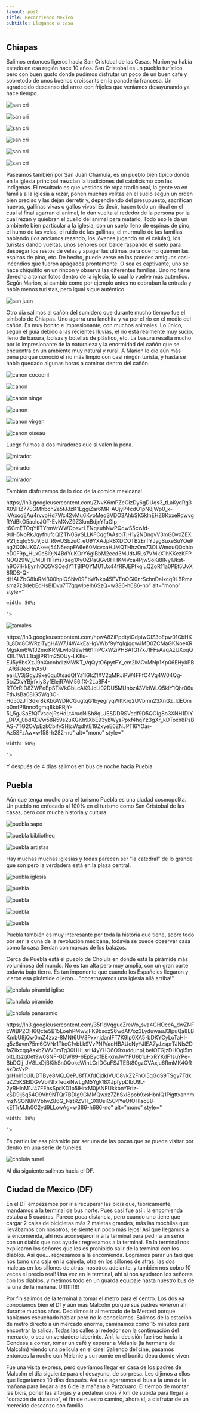 ```yaml
---
layout: post
title: Recorriendo Mexico
subtitle: Llegando a casa
---
```


## Chiapas

Salimos entonces ligeros hacia San Cristobal de las Casas. Marion ya había estado en esa región hace 10 años. San Cristobal es un pueblo turístico pero con buen gusto donde pudimos disfrutar un poco de un buen café y sobretodo de unos buenos croissants en la panadería francesa. Un agradecido descanso del arroz con frijoles que veníamos desayunando ya hace tiempo.

![san cri](https://lh3.googleusercontent.com/fDf_x6fa_cw1ILONNWSorZm9HRfK-iBZTuI6AdIZqre7PEtogrr-rECPiJig3kO9VigHLgIQK7JkaNkL_uMmPVpufaEXDJa9BHp-6y5eWYRCtQ0N5VN6zchn5Z35XheuQJNsykoib31qtaOiOgyR9TAyFB80gs1Mig9dk6csr2koJ_oHex1ey6Ka1mhUB4oBBv4x2dXf5qEkOh-W_eaGaVIQWgsCmhWobcCYvCfuGU0nO3L7-IqW9YlZIbVdewvxhzkrebiMSB_9sgnm3F3r6H63M9R5ZBuXAk20TAbMowl6XeeXR2R2ayphIEv80FzxhWbg_lVjBR6qwnLd5o0G412v-18erBZGFZqEyPAA1AdBtg5TgwMO3bXLM5jKmVuC-rtcPEWYNZpexXq_PoJ_i6NAQDT1GnLSg3cMSp0C__sTRVpbjslUFZI-viuakcEGqWYAETyJvtKgHhWtqSxdrzTg5OSUFD6EHz0CDfeGdnnubITbJ-OWdsJHOadRnvbSv9J_JEajTXLfGJwUaHCMicfWP6Q9CWQqmyGtlHMdzXjqtbMTbm9EItcibOgMXIGrkU0QiA3vD-Y4zsjiR8eN3WxBp-B1H0nkHJeWDvU-Z-FsGKK7e9NhyV3BR26nyljAcS8_bMRrAAVH1p78pbEfiHlscMZ1fh7xag=w1215-h684-no)

![san cri](https://lh3.googleusercontent.com/Go1mZX1NeJyaFNw4PBoc6MmSooIHwXzGIeL5hZGDlnONut9cuxNiRqILLOYfRMc94mPzBi0TuItuIgqY8tTCbz1wWfFtrtpWc_gZvF2m9gDA3uwUbGIVbwuKCVeVYj6JqRbSR9lJE81H0uSGOmZsXCGq4znsbBStpyxcYV1B9Wo2p7aH9p123bI-pEu4w3afeTqJKXerqZi5sYDYXnDcsJLecU6fD4ZlA4yRXYBMObjdL7NvAhrK8_Hj54KhYwQ8-jWwOg7CiHkjOFP9_VzrE41vJshC4eWKWwNlfgcxlKZFdbsXzUu1qUsKnL4jwLbATsulcxEFFcrVtSvBlYNCEH4dmmPDmszC8gbBqVzGj90rYrWHTC56e4u7MvzBcjbuKo6lqb41HNIu3NKP5Hvk0z65saHq1oDrgyLwGLO6vsFm03vmW0rYQk70JvBy5fREwRU4fxIcKeoYYBfgfQP2UeYbX904r9YigXvVq2f4KG-YN2_oPq6jDpf10bw6KMc-SdQwCx7ro2k86C5fsCHmNqdZMd8fG9k87CONW-Q7JV8SPxF1UQuvGKl_PwNJD6G1MMEThmc73kE2vHvwnkRghxQWSh5YTrew8lHQALOOt83cGGEl0w3l29MVdAuiX1Z8hHn8RgspzavlYsA26Z2dPYU7R1I0yZGpSA=w1215-h684-no)

![san cri](https://lh3.googleusercontent.com/Zsj5wMSx3j8QXb4g_td6ycKmI_eXG0WtqZhKOd5i5hGJe4YDrSZSwbqgOE7Y_cU_OY7vg8w3NRKBkoEt_ACnGTIi833WSakVGPfml-tH5mM8j53oDLGNH6oF2jsOK7z_Ine2t5WIpZfSU_ea_cHbTvwkVqttPclPuTUcGPvEG0vFkrZIcG_Oihav3lnvgb3I88tMZQKbfCxsAcSVMP3tBVCcMbJ9kRXHF7RUq_Abc4CnYjXMBexYxh1ftgmrxcvW40cTFiyTdo6l7f4yCHli7PcAifP_pqV8bMItm8uMYRdYbo6G-75X2hUEZ-13zv707sKoL-Czcc1VOzHWh6HZ62ssMmLu45Dg8-laKmfJ8QY-tdYQMIwwxPq8COKTDvP0bP0K0sV_56H2Fy5jl-1f-zEj1AUS1BSfCEPhTvWPdQfOIA5xQ7XDURs0V_gw9vw_zYPhA2yTvDAQRsWJBCiRraaDz90vTNpRew2fKAEv4XDDSilvKhG294qDg2XIxAKR-4bvVe0f67AQbwEK2QfjYiYEzFViUu5lklsET_qhBkOE3J5-VRzuccCK1QpmziLZoj5qb6OeDYXgVM4H09_Uxe05DMAWIWesnB33nRixZlS5emNHNgzYi3jtFT99Cg4hiZHJkSvuLDKryY64mT0bIBIQ3mmdNnBEUg=w1215-h684-no)

![san cri](https://lh3.googleusercontent.com/lQeVQ2Hi7SPvR2BFRvNDWV_Fm-XZU5hNJyE2zjDyzo7qBd9sNXsaxFGIzNGmf9AkqnyRZw0X9_2KdAxjN62ZU3EK14nghhS7EcTHjywrMlkw5zrOUm2uNb1pDQ-UZUaX2A4h7mZmxH9J8A6Y_cHtsGBLLhwpKRvRgfRoCfxwx6K_T1BXiLpS_t0sA81iBgHTjDRqukwVIkb8e4N5J1MN2-DA_imltBze74CmfOyUiyherFWyqxP-goT6VyOEcjyImOzHpy311JQ73EIVDyzjHjVMjTFOV5QMrglCgK0GAb2ZP6Bc_L581g0-XUiKAu0LcNbh1JCIPuWW3Y8h0mD3MC7eSMq0ZtszrfzYdH26hq1oRPlPxCZmUlWVbdcEh-BJKqM3ka8SfaHAxEqRRQ10-uBIj8TFmTf1eRMOE2mg4ZQbdq_8t7HbxMvySqq7KwQFVhVT9d9j-oYqeZXpDNIuvdNYdlq-aR4_KLKzFGjqpIyzyHjTeRP4BAF-OYkUTI1YBfB32wNPugH-G3a-YROiTodDob6DAcDfP-zWNOGbM64dSHp72aKWcs6c0y85WHZSkcKO1pbvve0I5cPYg4elgxXjJ4LL0E53Bozu0G25bOhQCxfCgllbrkOgl5U6vMCnKT9-cokKPTwbgVo5f4TVoE7G5If7LJ76YA=w1215-h684-no)

![san cri](https://lh3.googleusercontent.com/0pmNbyui_WYWqBcbFJJvv5GAtY-mm6aKAwQyWS8JeAjS-iAtAz2VKq0HteK-rqVJI2LB3IHijMTMfCVa6wm7hxgiFMzGOPP_hZEjQgM-eYvACkeeHGPMaklhLXjxOgSA2pT6_S2P5los8OKg0TIGYbIHueLcSGYjWAkcW77lntB4GYNoamcgyV29JoGZS2pi8ZT-I1-ta19NLi6TLBl4AviYDK0suZMa9jHCPWOiquN2drnPC5s_ud_K_XSixVFmUOZhtzj0aN-bV_vRHlJ6xZ2Ib9hA9c7FEC4qVNleiR8-uwTXF7ObVCPrpS7uZWr4e555Q6HTwYt6bVrwbGTPMx6Ka17Xev_phgiGC9_R1vVSkk1QN9HVmxkKVu5Sy6p9uLHhVhBWlaFAIVX7dXfORRhD5i-nOFJUqfEBU9_9aLMzNgNW04Cqn3kLrwKbKxrGmv2BsnOamUrWVH8iHU2dsv26Kn3YZryLFVf4Yf9XYHz1Rk1xPzMkw_b8ChTlIaP5xwzwpRzZMKqnvFo4VgtyBmY2d8VIUNmB71VaGvCs9cOykXdUnLnJImxn80qbeSGIlyVKGUz2mAUwC8u4ZChGqkBohd2COpluX0jcxqWaiy6gVOsi9WlA-3E7Jrv0JHkg9-Z331V4wR6QG0SCDdP4m1sTrgRDa5VCzQ=w1215-h684-no)

![san cri](https://lh3.googleusercontent.com/T_caamcTAJaHlHWFbbCLESNJ_hCYXbGsv-S81k4GO08cPqXdGHFJgfhApeAvcJJpGdPHJrsx-l7MaIs0HUJ_h1MMfYJwK_MMb36M9s5XcQ7c8fUFDxy7lOWSOT56ukUCTV28gmCM4B8QBeEcLFWlkArwO-kns1CorMkmrCXPVU9-GA27FnXbL-6DNKHQ0nTBK0rU8lhCXi-5YUCP4VVWmmNE_prDukG67kzD3The8XdpYzsS2V6CZiEP8FDFbe6Dg9mBdCTF26qgbf2f0hmuDdQSedcdm12pvapz-j_v-L8zXK9FA_VQpg4bC66KFs_f5qRljHW8vGTvAjQvniHtGhVKKDY7kK5mCcohY5DQmi5daBvgnq7HUmzLm6u3GNj2SpqQCFmypmjvlx92qc7lrbFhwTZIRT102M4NFBZkPCKsIsosAtDy6_OdU3wr2hPTN4n4Plu27ssROJhwOMWauLp23h1_xO_nZ9VmWkcSybnwT2M2EL8SnVObuRqLt6P9yD8JEBnmxaUNcMIUmwb2pwngZghM3gNYvBodH37Ph4ywXKQ50VcsO8vHw9bTpIu3NrDy7bNyTeAFeJARYfs731RPsIG5W_bgBAT22sRvfOFRBuYILS0S-5h5DKF6OWIvcaN7gbFTQ-QgI7T9hjbPGDgCNzMN64hCQw=w1215-h684-no)

Paseamos también por San Juan Chamula, es un pueblo bien típico donde en la iglesia principal mezclan la tradiciones del catolicismo con las indígenas. El resultado es que vestidos de ropa tradicional, la gente va en familia a la iglesia a rezar, ponen muchas velitas en el suelo según un orden bien preciso y las dejan derretir y, dependiendo del presupuesto, sacrifican huevos, gallinas vivas o gallos vivos! Es decir, hacen todo un ritual en el cual al final agarran el animal, lo dan vuelta al rededor de la persona por la cual rezan y quiebran el cuello del animal para matarlo. Todo eso le da un ambiente bien particular a la iglesia, con un suelo lleno de espinas de pino, el humo de las velas, el ruido de las gallinas, el murmullo de las familias hablando (los ancianos rezando, los jóvenes jugando en el celular), los turistas dando vueltas, unos señores con balde raspando el suelo para despegar los restos de velas y apagar las ultimas para que no quemen las espinas de pino, etc. De hecho, puede verse en las paredes antiguos casi-incendios que fueron apagados prontamente. O sea es captivante, uno se hace chiquitito en un rincón y observa las diferentes familias. Uno no tiene derecho a tomar fotos dentro de la iglesia, lo cual lo vuelve más autentico. Según Marion, si cambió como por ejemplo antes no cobraban la entrada y había menos turistas, pero igual sigue auténtico.

![san juan](https://lh3.googleusercontent.com/Ilmbf0-mGEDsu0fLHruHzP7vroBBzScHEH9lka0cCabbqCZhBMECh7-5Ec96ublVsXy81n-83gyd82sO1PMQUCmNMczaxTE_5FarVGuT_NnAkCM8-Ffbh4_f3LnZWWaqicp0Yc6G6kWS7FfWeyDwYNmgMXFgjFO9DYQQtf52nFRqiRZ0zlJY1KA6r-aczizbOdN7-r3WjiVTKXsVvycqZ7kFolgMG9O7zJflhsiENUMRn4BjhOQ40obhkdEHVW_-_Rie5PYzKOlmnTv70-rALFk_qt5cCp_hLfRppldfAewvR03yGOAOpGs6AInBW1eJuoY7egYzNMd3Wl2BMa7UIzj4X4Vo2f5Syx-xOkj7zqona2Bpn1ZxjDMqxcgevhNRBRKDy4re9o06w2ypAK0qHe48IeGjMyXBr-GAuXXkJ1f3z8th47y93K-TyQGyuFgmn-9VlA7BBS-LShhugBmpYwkF0s0bRck4ATU49Mr6yhTR3aVAlz7WzFufStjMLeWBXVOOTcCW_szr5eApMAWaRRGnTPXn15YapEHVsYxZvq2hPV6KxBQYkACejZDZ43Q8nHVKSelRtcrcr22cNJ7BmAQbLu8mIcUAAOGu0oYEVrSsGZalDp1OQhrcH1HeatO5G1ipDfF5rmb6waSlfGD5mO8jX0YUDeBelQ=w1215-h684-no)

Otro día salimos al cañón del sumidero que durante mucho tiempo fue el símbolo de Chiapas. Uno agarra una lanchita y va por el río en el medio del cañón. Es muy bonito e impresionante, con muchos animales. Lo único, según el guía debido a las recientes lluvias, el río está realmente muy sucio, lleno de basura, bolsas y botellas de plástico, etc. La basura resalta mucho por lo impresionante de la naturaleza y la enormidad del cañón que se encuentra en un ambiente muy natural y rural. A Marion le dio aún más pena porque conoció el río más limpio con casi ningún turista, y hasta se había quedado algunas horas a caminar dentro del cañón. 

![canon cocodril](https://lh3.googleusercontent.com/bHImkTdbd_KAtGFe72nRKqvAFQIFrsrtAf8AVQ3PSj89EzlHJ8QIC6IhfvgeizFGh7ECXfjRNRrgru21xv-du9RxsezUI6F8herjquMGs8SLO9zVO_2mQfP5SHeDm5WtTOTsJrY4uCV3-TLQX9D0b54QDW-FUf9E7hzBOC6jfaS90odFLh9wNj9wNFvY1tABaFgBc7bK91krXQJPtokVGL24AB2kFo1-7jledJau190SmpIqV7YKZecpIZ6Ws8hJV8oMGhUHLZ15IvTgsHQX32Bi7iA41m04sO7SN6usxqlIcQB9Z2y2nWNOL3tBiflheeRRl1kuU0-h241LbkDLnHx-cHiXssF-pEzG4lZdtV_qi4jtkEEGunzaPgv8Uo9FnGFmv7mclphFvnaE87BawKiM_RIjVe8RjWI-S6rble4fHe9Pc5uY4eediq1Szt-FwvnlYE8oaS0GgHjRgu921PxjBSac7d_QZmJAeR7jUn3UWxxxQZ6POOwX0iUVkHlrKW6V38zSlx7ENbXcmmkHuY-tSdMQKuFmE4SI7w3vgoXFuMjEuS5QaDdkJ7susGeDhmh-DZfs4ZfuaT9ypIf9cVgv-hoHhrnIfwlROnjaFYzLRybi8FEbBxFXrW7MCybUjnAhMbknsd_jXUDr0HD60eU7Yqx4_W3KzQ=w1215-h684-no)

![canon](https://lh3.googleusercontent.com/MNLQZbSQ8m4H-hkUa3HdwU_5MXqgNRBQTOLhHix4WB9l1g2o4vQHJdFSqiMxFUdFgjOfTkpnwpz4FX2whn3ycIP-SShUSGf0RLXfkfQgkAjQ1G-FBZ4Bhj7g_KHte13HN7nCEwwYJCPmc4aDw4F1BO8xusEMkN5w86fmcvxfe_TELwxMi1jqtI4Au228jTl-uiTnJkmWv3k0nBU6SHWGVL7LNgRWFuI2A5Uei6fAhzfgDGqOQen_6rgOoLe_j6Zth53GrK-fMLSh5yD6sjVuUFhqwFn6L6aEGNgf-f6YPopPJx-K9qLj7ojhNOuhbsa4t9-r9n6YXnCvMwOJaGNvFAG2T5b0gdBrwUOt1-PJbRGQOHPLzHHTQyr4fW_HTYc9YT7iNhvLzdpeYg5BCOGWAejpB1F5UGVFe18VNLJBWrHoNPaD458HmhxrRe_f0JVIs35BRO7YUchbuX1JDovVa6UQLslSQbdR3V_DlhoYR1atjnojooKhDSVrysHyucvjiBOVl5Qm3nyrmKFqxdiwto4kumCp7MDu_giDllqABueGBtiHdysOWyeIamVNaV10pmRnzoHXKLOMBd31OVpAOCC2e_MajRIZAT5NZrAwDRWc45kxV46c0iYx3KU_2b_AJWGBDkBxJvqIgrzQMsE-aV-FtJBJU1bebg=w1215-h684-no)

![canon singe](https://lh3.googleusercontent.com/uHJ_9y102pAuhxQ5sgxuakBA18Y7qtQ6QeUV6AyHU0SrSZ5RN9uE2t4MnliiZTjcR3tNbDqnXOvjT1EtW1O_el-kYBSEBBOAXnb5YSgk4UOY0NqiYKdvJiVPfVVn1fFqZvVw7a780T7pmhA6s25cGHuAvaxsSSRbMhP5xFlblGyK9ogRYQ8__PpjFLOBaA6l6RYtxKisDEpA_lfLdX6VNQDPrNuD8BjU9wg2NU17fANYrkrdFKE6JgrPbocWVEgNv1vVIpVF_azYr4585ecUolWuwavF_rn1BEdKd6N5falIy-0baA9wtQ3oumcWMkfB4a3aL947fTwHuh3r7UEJIuOYVY_AX5VzrUmLXNd0uBseeZ-PAZUQqe_sOAttxahvSaVOFz1m6MJDcuMkkXmH0Imf6WhHJUrGPZqrF_YF5nMRpjK56kQ31_bGEEtoSb3QTUaduTN2Q_ua49KkEWHaZmS6vX-ORYiqNhpJCXgRsqfd063JugVrOrJP5tujLNooyvg-Fm1XV-t6Q6Ow3jRr0buAlYgxATlK3ULROSv2SarQ9GwRw7-_eBYB1ERB-6xfTW3Kx4HAKBWoy6Qfh4ZPgNH-O__Nn_dsvMJyV-NDp6ggztgSVYZ_B4wNRzFhGTX21H2LhOeRKT0HP7E4gtCwANMmedBQIos1JQ=w1215-h684-no)

![canon](https://lh3.googleusercontent.com/oG2W2s3qMbVm6ms2eiQtJPLudXkLRR4aezX-qgGRdaUkhcKj3b5kQsoibfPNT17NMuGaUhIR-LFwO1gh2XKn3yTS5JEnXzAgGGEduzU2u0hfPZd11DKe-93W7YRAyFz0Lr_JkJKjatrBrAX-NxZV8htY2wl_3vPJy95bXdrbGHQQaU32zPET-jXsRpTSqWjm29J2vuRJGUR1ak6DumgWJyqXLj1_r5X9TfgjHtuXLyn_xqKwHd-dIDcxuqGY1s35vLUAyqejnGWGtkYWCd-5-0VWsMdK8-oPMPVtJTdJtp_cz2Ol5snVG3GtFMfOa5oybaeIECxuRoNki3HAVHPvUfVtin5pzM-1PMx1bNfYHt84kCY5NzOWneH-ZkbGYXsA-Iwyh9sEebMa7ZprdYQzxh4MJVEsp8VtFQhYcMO4Ub3lUS5LPHK3sZPbDvdnioFj2-htY4KBu159QJ9uXsk1Z7UqajJTQkLGJR5-8yMj-hYJZlB06Gp_661LDYHs2AJuc6jL9ZRw0QIrP6q0ymmPOS07DunRoBpC_5zkd6CegXHmlBk_JaUGGInqRNbZ-qKGS-TEeVA-rQOOQIPdrpjckzeb8K0Oj5rL_jhtWu5y5Nw9UCdhH3D0Y111bF3vJIJXY3d-gXB_dbx9G2jAD1rUP8BMp2d7f11H7Q=w1215-h684-no)

![canon virgen](https://lh3.googleusercontent.com/zUINPnIsYUcRAFe8aVYrhI9xKxl-16njLWN8pZEHI5F1cj68ebm6NYsgqoETqd9rTV2wNJM6HgGSxwTE5_VSlWAefFhEm3T0zUc5sp4tiCOSm2ohp0_ZDmQ1I_U-vOynbwfhAgKh1-5-DHnhfqrE8_Br46U5ezSip6hN5SlvE9WfopYJ0sPqB4rJtGxSVXyYNKYnElSyYmZR3gu13GKOToS9TPDY-tC0CXufiRbY052bxiKLEqRwdWFfoml63Icw8Z5RE0g6ITJfi65NfQt3BP0HghKJHphirXYeATwIStC0jMw7OejqkWybwqZZ4g2JTtStEXyzT6wAFrQB9jlFBKWLBpBUBUSzFMrAakNTwuAasiLmD-dTd5jWa6h7HjFm7KiAXaXi-Rn31XwTvtG6ykZE8qoSy9w0FcUwaATwnPAmD3EWNnCnYClmOIdN49J8KJcONnqZncwsvRDcIFLvnp8y0SzWBjbdUwA489ipy2vFZ0vMFcIclhO1J2SZdINsPfNy_dPiGE5ZfaSwnaZJc2Q10KyazSfhx89bHJWZt5yHSur7B2f95TD66jAgL5IMR46TnYePnq0b80joTyZgutuWMnnxpzCME-rd8xCG9j8shZRFQ3aPwoEZz7DKjItIOSf8WexD9CzP8q3Sn0vO-mvIdFAGnDhv0g=w1215-h684-no)

![canon oiseau](https://lh3.googleusercontent.com/gtazdWx-zh84GCHy-jRHg7ENmUnBWBTfjOB3eKGa9UkVcG5D6VR6odDh_i4YnuKSzaKDKA6M0yGcweLEtryakwfeOv2b_EOxhukm602eBAdj2MTanCa6Aj9YvLBrVLU_9sqE0Q86KsCz7NK6HmiERNy-RbuJ1m5tYbfd8mHsJgOo1EnlYveAGHeB95kJyXSVe6UnIsHEKsUKNYzZbBViSkPdRgFWPgzn3wE43ArspVf-p5ujhBBr_Evamr0j90x5Ns8YJpce-kxDT_rGMkjE0oxL5eNK3jM_uY3n91clxxy9Z0llN3eC0UaasfBvY30ZFJb_DLNOx1dS_gu2djpRyfJXNqKmu-cZ2534GWprxHMGf6obKB9LuOZjnHNgNRjHEU9YUmbQJydx0cUuoXISU3QihbhReaZ_bpXYAP1IujAI1Gea_FKZotZ_7rVpuTL6hVtbhEEW-2PAfvyxfezwtkMyvezjV4aAKkWEGozgoKL1lYs_fN61RAPNp5mooaCZAORojJl077p0-j3QZCzsxaDpSWO8LPhgpLlJPC4xKtbYSaHo5U39qmDxSEYh1Dj65QY1JkKclPd6_tOBH-nquyAsZT5zv90nGiBA5NnCFzTTJ6QbcVMV8e60YhG516fxz23at6VBdPPpU7kdttsuj5WSqxyOBX_FTg=w1215-h684-no)

Luego fuimos a dos miradores que si valen la pena.

![mirador](https://lh3.googleusercontent.com/-bLOS5FChNGiZotRtcSvLrXB4quGOkDaQ1tQXi04GAfLKh9PF30RXFuum4mXkz-NM_pKDiVZqC3DMsEE7KY2Kau1TXdvVKfIwEkxnUDQB4XJNIzCmN98GJvDVwenrjBaGE0aRFZ9OHIptDjLHN-M_KSagc6cyNgrXgjuhd6sHS1jYDwqxUCjHioyWQ2m2h6tSxDXJe0D2ZRx6FSSKQum8kTOmT8hiHu3yA9P26ko10OlwM8fHjoqIvTzhkiv17NBbXgUOu9_vp8L0VjqJ0Dn-IxsauKA3SMAeCPZRYV1HQUmZy1k2HjVFYSFzSscAkrW8eDCOGRjGR8zBZn7Z4B_8eOdGUB72abghVFQvDGHoslghFmcc8KT6-xLgG1cnHrfPTw6_eBbqDkCkG2mD-oa-unjeRgnmUFX9QBrMTmlfEtpD2JBNXF2t6gHcRukCwtx7ZpfkQ33T4l8E8kW7FvTW4YZRs1db3bomFBm8MhTw12C6uTsYo70aY0a81r9_cPFZ-ivxvcPfrqsH9dj2K4QsVhhmXlKNH12iv1BgmDKRaKoZN9C8PYnqTaZ7MZXYQ2NkJi9aayde3BMXz7qNUHiJmP37MAytmWuyMOyK-MnJ_YSNBsTm-be9eWEiMSErHv324jzOVof-4m1CrsSadWngcexnk5y7vUeDA=w1215-h684-no)

![mirador](https://lh3.googleusercontent.com/3LaxmfdaL7js8L9PE8_kSrqOit6xZmFfHJyw_EVO7PHve70u7aPy-beBmosgAAtQG_iG5z2GNRIxdzxsnRLM-iLvOmIJWIAt8pHHZjjYjx4SYQZc5EzoJQCSKq4gnQi7uM5Mkyinak_qIrfXVKN3nPr2_5eSV8io-IWASH1O49qT4k04vO1Ho2BgovUjIkwnzBXfAI74ewAR1asAPptuTt9iIlWWCA7sWs5gcgZM3cpbfT2XRmRHp7NXbW6Nv8qqmFZsc7NzXlGtVDWebmXE-7iTrT84dxzNitQl7bVNTdw4b6flwNFyUbpqpyKyU5Dlgm66Cqf2CMlkH_K5abCvKdLku7E0roSuMK5Rtu9ymNbX_G7zi22ITs_GYabQoluygP4sYmF-FvEWo7LQrmn6lhgDTI5pkgYmnjCIsIzdOldgWmCN414VOxZEt8n358P_E-Z51x6e6yuWN_myhiLOuMP5GI0_Th__zK08lHKZ7edGsWm191WS1ic15of7rS22RDBZsvsdvPS0hSFjk_R30G-GUk0eVBUmlASSpZqEbnLiaj8jgDoW9XkbEQ8pxH6KLmSrwCrZc5aZVnGas_HWT0Ou5DKlqXrKoMcaIwglpTKJZ2coDPMJCulzcZq65dNiNDf6Gnm8EozCcammM-Bj3KPEQsFPrIJZdA=w1215-h394-no)

![mirador](https://lh3.googleusercontent.com/-Vv5kAsENLrevDtfvD9pv_DojT4C7oSaal1epbjNULi8_M9VPxyCETWNdm398EjYi6kTIUvugXU11wChdi_x-rUfMhjvHDxxfrJZqzdB2SJPBurwbS0ef3A358MMr2OlONjuck5hlRzLlrh-5NUtUdACD0RpgKsmq0o1_PHBTtJnHKxyqi5_lTOpu89hwz2ElQdA7-3wc2bKHvFlCX92J8_aZCblvkPkfPtFrmCYRHZghylGOFAB0u_n3d9-PS6vqFe1HyxvnH_rb2zW1FsnUSEkpBCQWD7J2Vcx6U7Wbr0dqdIHvQHcq3DJG3sxfZxfsTZOmvbOCu0nHB-DGV-QUI2lLg3jzqz5TpSpDxd2G2iwqNig0tPzHe_yJt37NvDOpro2_eJY7hr2_v1HGHs7lDBsmQklOVOMVFXlkuXGgzRPNHcghW_MdgdjesSQMiOwUK7kNmaXrQLRYpwdz-Hs085blkwUeiVeHooQRtdEaA7rfWxin-GbYJfjYRPP64O9k0a5JYXTBvKeLhVmNsiqfsRfqZunrI35VaYSN0WULdnHP9l76B073o1Fki4hZZyC7-aE7cumAEUJCi22m3_Aq0QeOcwjJp5ZQdpCbTSBTBxCe0Ex6uQO7iO2_7s7k02Kq34eKDH1tCDYhpfADOgjnkh-le2IecTxQg=w1215-h684-no)

También disfrutamos de lo rico de la comida mexicana!

<p style="

    text-align: -webkit-center;
"><img src="https://lh3.googleusercontent.com/ZNvK6mPZeCizDy6gDUqs3_tLaKydRg3X09HZ77EGMhbch2e5fJJzK1EggiZar6MR-AUjyP4cdO1pN8jWp0_x-lVAxoqEAu4rvvoHd7Wc42vMu6KvpMeoSVDO3AhbSK5klhEHZ8KxxeRdwvgRYdBkO5aolcJQT-EvMXvZ9Z3kmBdjnYfaGIp_--t6CmETOqYIlTYrmVrWWOpsvrLFNqeuhNwPQqwS5czJd-9dH5NoRkJqyfhufcQlZTN0SySLLKFCqgfAAsbjTjH1y2NDngvV3mGDvxZEXV21jEqtq59J9j5U_RtwUSbzuC_eU9YXAJpR8XDCOTB2ErTYJygSuxeSuYOePag2Q0NJK0Akeej54N5eapFA6e60McvcaHJMQTHhzOm73OLWmouQQchioeD0F9p_HLx0e8l9jN4BdYuKOrY6gIBbM2ecd3MJdtJ5Ls7VMkX1hKKezKFPNOQ29W_EMUH1FIms7zeg1XyOZPaQGv8HHKMVca4PjwSoKi8INy1Jkst-h9O7IHkEynhOQ5VSOedY1TBlPOYMU1Ux44fRPJEPfkqiuQZoR11a0PEt5UvX8RDS-Q-dHALZbG8IuRMB00hplQSNv09FbWNkp45EVEnOGl0nrSchnDaIxcq9LBRmzsmz7zBdebEdHsBlDvu7T7qqwloeIh6SzQ=w386-h686-no" alt="mono" style="

    width: 50%;
"></p>

![tamales](https://lh3.googleusercontent.com/Nk8WFpfpdoqw7vMkHptNHcG_l0o6Gg-0kFAJz8RFlQya5TVOVW26JIQb9YLBOWJOR1UBdKZl6_31lHH9ZeBrrzHJApl2YdqLx2YrEOmtZ9uUU-jWGLcwilKEl6Pi0uv9hLjEGkyWC_mcmapS3IKsJLxQRUzfHUhQFHmmcRQSl9WpwQqBTifmHkZp9AR_4ZfGqH5F82BKErWgmycNZ_wCBiDjZ9VteV_x8VVHtusVPjAixCdmexHj3ryrdXvsEM_xqnDZIBbLjLSjQhrVKY0_0etASQ_E757KxpqmRkXWByRzPtqXDMvFBqAuOochmiFAmJUl2ZMRzM7ZYxNDVTUax7WKTPo9LJe5Mi4uovi6AjlEjfg2BuMTjVhwacejDav2owqFyi5uwMvY7F0DjTTPr3OOHQLA2UH7kyPVCEKhmVQ36MJh8tWXzlvwnnnBIe_0IINYsky2AinTBHwqxsnHLaP_wSVKmNQqmOuWYmUZ_X7PvRVnhx0O34OMcukMtt1aclI3XiMjTBH7sokpwR2ZLjj_S25psvwFhLtclMxmS9zq2pCCyqJYzmFuR6_2dV4jYNRSFIgRtVezt3nmx1PGQlJGu-SBAXQvFZOhLGWQVOgt6yMOHqXg-1VITZy6D3S7zFG1J2jxd8yrfVxwsTMaOsrzDyUfFTtdXg=w1215-h684-no)

<p style="

    text-align: -webkit-center;
"><img src="https://lh3.googleusercontent.com/hpwA8ZiPpdtyiGdpiwGIZ3oEpw01CbHK3_8Dd8CWRziTygHAW7J4W4kEaHgVWbf9yYgIgjggwJMD0ZCMaGKNoeXRMgskm6WfJ2moKRMLwloG9wHi61mPCxWziPHBAfGf7xJ1FFsAaqAzUXoqQKELTWLL1tajjlPR1m25OUy-LKEu-EJ5y8bsXzJ9hXacobdlzMWKT_VqQytO6pytFY_cm2lMCvMNp1Kp06EHykPB-Af6PJecHnXxU-eaijLV3jGgyJ9xe6qu0tsadQfYa1lGkZ1XV2qMRJiPW4FFfC4Vq4W04Qg-5txZXvYBjrfxiySyfElejR7AM56ifX-2La8F4-RTOrRID8ZWPeEpSTsVkGbLcAK9JcLl02DU5MUnbz43VidWLQ5klY1Qhr06uFthJsBa08IG5Wq3C-Hd50zJT3dkr8kKbGWDRCGugtqG1byegryqWttKrq2UVbmn23XnGz_ldEOmo0mfPBnnc6gmq8kbRRjY-5l_5gJSaEfQTvscejRsHdLt4rucNlSh8qLJESDDRSVedf9D5QOIg8o3XNH1DIY_DPX_0bdXDVw58R59s2uKGKh9XbE93ybWysPpxf4hqYz3gXr_kDToxh8PsBAS-7TG2OVpEzkCbifySHjcWgdhtE19ZxyeE6ZNJPTI6YOar-Az5SFzAw=w158-h282-no" alt="mono" style="

    width: 50%;
"></p>

Y después de 4 días salimos en bus de noche hacia Puebla.


## Puebla

Aún que tenga mucho para el turismo Puebla es una ciudad cosmopolita. Un pueblo no enfocado al 100% en el turismo como San Cristobal de las casas, pero con mucha historia y cultura. 

![puebla sapo](https://lh3.googleusercontent.com/aC-zexexqlXgGwrEL59wbzNy8iw7n3Yprqaj5zjolWP2wznRtta1zsPvcoSARFX_7SbNQiLPEixfxBMeWI5fbQOV5Y_inpz8d3WfZtN0uHty-7HZM7lngTeLGXJgpm3EgKEFQSpx9ySdI-6_MoLNtkJVn3Ks-kgYtuW62bKUvNZKxrPTcdMX2T5Zt94LkhC_590nUsQcQtmaAASxH3hdq3qI_1hG4myjy-O2tJMrf01iXQ0NaMsrJtCNeJUGlTe27vJ0qPfGHpHuOvJd9PLZXs_Xe43GNcQU2v8b8jguvjhkK6sC9FPWubW0eZOK6sYUDnBX5d7QqvCNV2szVQ5I0NuzcyvhNUSBfIfyl4il9_YLe4QYL2sGXI6thzREvoajAxezPc7shKN0ZtHQEliuLaoNOki596RusveOzJPDOsJ2AWEUtEDbyP8YvdEdS4pcCy3ES6w055lVWugsbxNPp8Ja-sKpLamip2um3zkogsO9wv5yfkkJ6zCZzfm1RdsaV1hqlYG_fGBEKwmuGi27QaavugbcdugZ0Uky941qQofnEo45fgJO5aJe28a5BtYQMNpTRP58E98U58d1-H4VadiIE-RRe-9hO87G-6gocg4LlcbfG-EUo1cMNU8yEYqgpiIQeM6YOuO5i0mLFczQhYiY0FA0ASpvbw=w1215-h684-no)

![puebla bibliotheq](https://lh3.googleusercontent.com/mNSMTZFCtiXr_WGracflRZjcpdKFjZZfB46PWXKXC-mbpRBWX1mtTSrlYBDyo7T9cRytbQXTZ3Im0cqrjv-WeiGwdMcq3vqcypnUIowNiqnt0NMOrjJ1wObbII5hYL-x8OjaVqJvNs_3cucklKcGJavpoxnXhCP3Idqg-ZkhYevBVZfzZr73Ivgm1Bu3L9r7ZL4SUudcETHLILdxDwMc9J7svAYgXgdM3mTrbAzkm5UeRGT31j-lao5idNQcmA3ySd0KGUF-tZBUVWJj5CFzFpKfRAl50kV_j0WP1GJJnwiMguQvY6V9LCC5sJLUygj9R7Gb0fpu1R5WHcQjivPQhdQpD82L1zTCaTJ_lGJpXe8mk1bkL-puu5SR85JfzaA14ayRFSWthfIbWIVpVutq69RKCO3Yo5m7m4e5f5o5hOpZl3C5m1sLSoKy6UlbpRrmlzJuYbP3l9aJ_RYHzvTK2Gz49TSZJL1WYeGp-qvAHFLpGkQQkfZl2B02cIbixR0Q8a8zvpOQcGNoEzpVw_y35nLlDlkZYuil3dHSVW6d5azu8gouLu0ww4tljPvX4w5ljrYDXja2ZJ9sTBbeRFe0-8Xhr6Q-32NJW7NKrmyR9P5gyJUSCT1i4u5Ymua1x3-bTtm-DfrmZYtAjpZyZHjUil_3ai73ZvZ3ig=w1215-h684-no)

![puebla artistas](https://lh3.googleusercontent.com/OpAZdLc22oq0RYCtGjYEjCUobK_7ccKlBK1_P67ejVk-7M9R2pf36Vftgzteoi7fJPopNs2MExOVCXzgasAhRqh6Vn35chiK9t48so5iJVAiGCrY3QFPIctGMI2Num_6AoblpGNpUXBlFDDD-wRsRxYRlbrEiwX0lk06xTJiLodkxxmqCHcUTUrh7YNJEqtVRV2mEb-BpVrMR_wvKkO61OgRqG7eCqOYmzHLeCQ4HTAeHE1KtIxzQhPtb4eT8wmW9y-cz00XzR2aPxR1wn3VVfyDszGo3tjSA_KBVF_VCQCB7UEvp2cqG8VpXlXM-un5vZVv42dPSLLYFCLv6eGScT0ChFsU83vE3QCE8M_BLQRqZu00f_Uf1Z-cI_gHEpf4SJcZl9j5ATIiDo7wxME10EivLrh_ImjwWwBMLlPWfdRvzkesW66eAAhWnlqDTmrvNNq0XVSgjWAD2UdjMyLerPxD2tBHhGLxz0GrQ37tzyvH8_aI7K5kW_BbXchXCyvlR7zsxgnGmXwLygj9ENglkVDi-4TilMUk40Zq4jf-5WLAyzXzilH4pyHoPwGH-vd49km_yJ8Uc5wIm2m7Cjax7YMdlaWRQ9yxk7zWo8L2ndYoKNkbYTJiDrD1llcyll3RsW8YEZlotHW-nkU_G1zZlgWeBL0agJ2Rqw=w1215-h684-no)

Hay muchas muchas iglesias y todas parecen ser "la catedral" de lo grande que son pero la verdadera está en la plaza central.

![puebla iglesia](https://lh3.googleusercontent.com/xOhIzY8LLtWVszCfrcgYQ20-6kLebDpwbVc8kTiasJp1AlhVhkPWS168iDOXn8HAIFgwaQNCnRnFX-_ZsE5YY_Yv3jaxXsgmN5fuBbsi87HyHBWQv8_ElsJHE0xs67kW-TToehupDOFQT5ASxluhlwcvj3WVNJ7Qzr-Le5wjVnXCbY7O-20v7PdhzPOjMFCL-wK382iUWiJcNrDrQUReBoltu3WIDoAe79t7h4TCI5d1f_KvCAGHQ0gJZF6UcSv3RRSYU3CmJcwzoYJ-hj-30F-MAz0grFcxNv1ORVdnu_DoPJDYnIeMBCPtEdUT2RidQIsIkjKLXqFquYK_lkYm_NQ7MLZKguPGglEwVSrcpuVFrnHDk-LeD0Hup7NN1ioaEOIJ4ZzkOqrsJKe9Mr8V5RjbCSxjOT8rA4TdEoeMLLlGVE4A4k575JEdqLeBBZ_MRwjDL4tXJqhXB6IzZcRyaj1MUbXyO_5EWWtGNGptYhHMQpAOcrB4C_SHxSHNMXu8xlk9IiGqdx9tQHUGrBYzBU81N7NtuyJyP2Cow8h4PXrsjDWLLA_-L_t7MYLbcaET9KGEGxB5RWuOAq9C1BAga25ShkAtXIFXr_Aq-ncLjyF9Tn57aV6cuH661L7FFivAxjqKAJdQqJIrd5etoKCYShxWZJpePU45Mg=w1215-h684-no)

![puebla](https://lh3.googleusercontent.com/5zzSvp5BfMmJ-yU8Ns0RP1WVLspIwqp3k5YKG9IqYRxVPg7wbt3d4gN8MX1DGFu7gw8W0D9-ybfxekHF1uOgjKmmAk718Se-0hlEFBAjYvhq00IQbWCWq_QJyQq7BBtSmiDaxe8H_9lf-PleDRRV5pmhzGcjU8nFaIwvRIh-3GtRmtfMkLrI_BBqb1Dkw0jW8_uYlp3yOH2FRkNAT9O1LKxSgN80z78C05wCxGG5skc18NSiyTvreBCrarDNqpunjm17Cfu-BBZe47pnhgCBW9i5YqiptlMI600L0nXZaclAzZ_foYoLkZL8LRnXUihLo79F8IpcYrfllPQYKHoaLZaeDTzq7EJ1ot3I5SIbEKkyiwbawtZypImDUK8LZyRTyxgrD97zJEpiKU-cj-YokX5-yKWzQ4NqJCc1LAYLmbujCxe3BJnm1IZJODqvzyJZD4UBD-uHpWbgXvKfS7ssEWsLPH0VjpCrTVhL8UcuIk-UegDLcTHyjZOK6Jzdx1kP-OzM2lYAG8msmnfBYqj9TPbrqkuTbcL-tEVwrkZJRLBmPxWYd_6U8vzelN51PWO7zcxcYdWcBfeLhBOg0raCcN3w68h97SQDt2yfB39FQsaRk-ASh54Z9Gewkga32QUK7gmo9mqeHphQRe9R5XO2oR4WpXLIb_C3ZQ=w1215-h684-no)

![puebla](https://lh3.googleusercontent.com/k3Ng_iQI__SduqOenugtWyjzDADNp2r9NLN7hQZJnHrE-KHWKMruc9qBA9lGQoC3Wz7hN9y12ynjuzGAqk485ilw__eRyrme0_jJKlxWPtsgNsVRerz1If6-t1_uQaTWjVEtzu5z91s2rvP1W93Fw5PGTAfyzD6d_zqcSELIasY7MdFfZY3uRa8yU8B9M_qGr3MFwIoXDzTCHGaLTm0M0RSb69q-kj5SC_oGho-5tuuwRZDaB-eoSky_ICHyfU4shfHwT-NOS-CYpoE17UMB-16d7cxuA_C1GKQTt1WNZ7rfd_7SsWoV3IIMOX525dcRWlLPIlQNsnYePepc-xgPEfxoJ1TaUTIoeLlYx_CenmI1s38k1vVlTvwFmSwSf6cmZ8o6CbS5qVC9GiTZVrNDm9LAxoRWLNutKYGUy_t6TllYGme3WsT-oxzXybtqFqGQnLWoVhmPaDeXbcz2BdemMqHNwNPttk_UoYPES8gtBNHQ8jYDEfNfgSx66n5VcJA9fa8rqtWqjXYGVR3WwTp4YVmQ6O27rNGwcEipRt7xk6h0oqp4HhrJE9BzGl_wX5k6BP3Lp-lVgDhYxo2VkBoi-4WKU7rdbQ2K0I7GT9IDwtdulGVFvCdMGQ8qYQXSUmizfGOgEyRk1P4Sd-fsBRJKOWUir7KYVGw0Ow=w1215-h684-no)

![puebla](https://lh3.googleusercontent.com/Y6N10gxSMXvOYVu07Iy9SKAdPolYEoRtPN7wTLGHceJLddOL36R6nDPhy6oUa2yGqpRFHw2SMHc6OaUeEHZ07Z93QO7Z66Y7n9pmiWxpjC_NgpEUr5hrM94ijHNJZk9De4w82p8E2F0VpwXm1Grc2CMI08VwTeGQpByFT8OkSp0bsBGjeDX_VT_MaXQY0BP-hHXcO9w7mzVGa5hBwmwy_JXowHPgyap8NUZTt0mvIdYmOBa8_z5Sd2zfzabN6cCNFBCoh-h-iuWETpTUmuIXdr6fozwlfqwBX0fwmtWlj5DPD1iU-V5L-oW0mIa_hiJpSt5wqXv4ZVmrkgp4EpSwnwi79U05wJiIEuDEhPu9X0SVCtAZ6raPZrN6PNwzNFn8N5irHeEMLOHxW2ENjzUI8PLKFg3R7AiZf6gK6tcI6AWuS8015zO3lwtH4mq4eT_xQBBZ6RHCkexa_49GDZKZ6_sLP3fAvQ-QNKRugg2XK-fb-ghyoyZQw5_i08tecV6VX82TsGb85JlhnBRJwEzok-XZ3cFMPCXpQHzPmEM11nU3Y-2q8Vvlwm7dIy3lpVdgNatK-tUVGSFtgsX0CBk2_vdUCqk2QxrUGTUEPoFsHMHm67gnpGOw7ntAAdj0mhbBujilMS2TIaDfQHXkjPxWtLju3pgLttXRVA=w1215-h684-no)

![puebla](https://lh3.googleusercontent.com/hlENBbxmSPdvXDhtt0r8eMLiT0UquVNvvldQ-_h3HaO-Zt7qsiDK1hPyMJ8OA6zh3iSeqPCYDSfikqo4CxFeDoyeZgcDpQvE_8X0pvPpLpVpXvJlHtB8aFe9RXaxGW40Xqk1W729guRIrlftuYkZIp-l9vXu02Zb6HNmc_WUV7kNFs_4J-fG6ndzYFQ0g1md4DQU7IkGynpxkzpkxKEyFlKpuEdOsYg7A4irGmnvwWGaWSTxB0sddzuJKPnOGfW_4nhKThEG1MTbKdeekQcDUjUHWSS0mDcfukC1OtfSxCf09Pep3ZH_r35hL9dYjt48rB6oo0rEnNAS3ptcIDH-os3bIn8IlSACDXzvFgD0g8rcz9hbhCtE3RZY2Wgx8Dd_ZKMMKmKYZdXFsbHamE7J5t53gsw3z8V5ok_gLCY5RT-S4CPxxYlH0RDcSWA-43c1lIkEy3WuoeeftSST7z92PizFTYSw2s9J1iKo69gqvazQnQAP1FFjCKxeG55rlrdU_Kjmm1GP14p3w_vJ3yKjAHbYsQ0c7Re2OuPJd_i5GjWI_-pwF06Hxwui-nTRJUyDlaUqDWgs875nOX7B9LNOIrt5_YyOX3s2KwpSBkFNIfKEce3bZ_wyEd_NcdYZ8WHi8Xn1xwvgEtnzRfF_2AZmiz7PIdkSfonQzQ=w1215-h684-no)

Puebla también es muy interesante por toda la historia que tiene, sobre todo por ser la cuna de la revolución mexicana, todavía se puede observar casa como la casa Serdan con marcas de los balazos.

Cerca de Puebla está el pueblo de Cholula en donde está la pirámide más voluminosa del mundo. No es tan alta pero muy amplia, con un gran parte todavía bajo tierra. Es tan imponente que cuando los Españoles llegaron y vieron esa pirámide dijeron... "construyamos una iglesia allá arriba!" 

![cholula piramid iglise](https://lh3.googleusercontent.com/GURy-a3Zo5QrIUAvGcSERpC-_usSYJJ_kh2EvqGh6PzWI_3hXNB3DRGVO_ZWT7O39sYOaOnPhCe0u5UddLzRAkO0Co4RbHbWpsq9zaGzAli8b8nTI6sv1iB7ZK1qCrV2rV_NTxFTknwHNng8_KWlTSNmGJIUEYYS7VVmfpk9e0cXHzaZIE1KObOk6UGKtGolDbYYPHd1C-3I0wcZcNXcs3_e3Ap_a77Ku-EcBs8DIExTmvYj2u4T-t13ecN1S5HcRiHWcuhZSrUdmF9O_GPUVNzRIqdUUltnXhcTIiTTJ1muwEARBPiKSPS6aQ5ea2XPkoyWBnS5lfuUN8y4Wf2jXSxfGaKa18O8Rglq2ViqYHc7XnUP9CgxZXkodM8evPdPNDXutIONgcU3eUJhCspTHuReO1fs1h326dKcClKNXAd1Vw18fuacsblEXnxulIJyXaLWHAolz0B0_YpxDwhtcYIwnuxvLgWzkNhG_auApVO4SYOp-knG41Mild7a0T886La4fAKEsDbTnJ9aUHo3HbpasS-qg8HPyFyWIrHFypWoQ54k6mIRL-BievEZ8yEILMNViUxMU076xLAbVbmZmH3K-dh49UpP3R8x0DGgV-FhLY-ic3j9U00kZ7PXepSnhfn0d39LLx6BSYgB1_dtRvjPpxRg7jqhKQ=w1215-h684-no)

![cholula piramide](https://lh3.googleusercontent.com/Efdya6ARW5PltkIdmQ2OZ8bz_TNKDbtxMaakf4XDp297MVvrZU92gKXOcU4K9J9yWCwp7wODCHyxRBhA6sF-SWv9V984RxXs0kit1Kruk-6X9OiERFehXPmWVJqVu_K9sFyAm898_QnNPEnYxlNl_ixFj7eXI68ZzNYHSe2U9OaUExuj46cFAQO7GVaKknnIzRgdRYNeFvZNGXqAlRvUuSFlSxW7UO0uFpFbn2VV7cHaYlnQnsoxRfJ7gt1WgpOsErZzQFWIdZDYJ22d2z_0lvGomDKjwRoaQ-0xOMiG2DY0Kf50IfaUbmr1zgNwoRDwF_N8poD2ulCgmv-mZ0Ezl_zbJ8cgaI_n0pl3RHq0Ts4cLXSp-UGk41B80NKlYVtMp4p-S0zM_JfbSC9oQ3EbZ73oPvxbyQsqM8NbCqjH60_xbeikCe5y8Ke9rbs138BOX-SA5-1thWTH8xSvdKxF6bVWwWxhNYVcswHLGhdtIaqMyuDz8_hkpupC3kacKNWb7Y0hu7cDbxjUnRKiTK3bEv2SfqNvxMcF5e2tXNva-f3CO3eIroEvF15UVpvSWNoIpyup3m7odGJO-T0CLQf4dlt3YgGJVeTsIRSdxT60AqE8vaL_kzyanxpMy9o959XPKlyRUFhEE8pSsKjgENKDwPri1X1ZFwVo1Q=w1215-h684-no)

![cholula panaramiq](https://lh3.googleusercontent.com/cF-gZ4vPQXSOisN55eg0H8eH121zW5Zdl3pU_nFPZIxa4RA_8neh-v0sZUdWSqtZcOkMYR9wO1bDppBQJ9bTiAEFJwXBAkAWs76u6hfSkIXyi06U_5a06OFdrRcmZ97MANAGI7i2K3RaM2SmIX7Fup6H2CUfs7jhqnPnRE9aNRj2s2oimQJNqY7A0NJ-mbG7C932AOoBtjnCHzm2ip3Jp_w4uWkScJpZXX5n-9kyqg8LbHL7CAzNoHmLDH4d3qfzXWX9UBdDWP4H8K-YAs0tdOqhTzTQdX_gOAor0JTAVHnp9wVHz7FLcpN9UGa9-eMDDF2svSWw8hrZMbwDyqrH-ASg7o7Ed4l0gFyQBPasJ33R1PTzxIPyOjCdbTERuV5rdL29W0a0CCz1w1goJIIz1yYQ6odwki4qjmHMREVdF6OEJQUIHLyPSz3D8JXqitmfzWqN4ls6XVeECaYPFiamGqW2NScofxnMAEChi8Z3rKsec-SetWosRWsc7s1rD2zIZOdDVoawYN04luv9VTV4owLi9_ZZnVqHeeJ6A9g9Qea3wF7hsLj_9wP0ZmR_66gyM7EeS5U0WaaO3bQ0KuE53z_pFwBPCCcK78Lh6MgY728Lw9QuGOE8AiYXdZCRswHA_lIZYua86_sMy9JHoteLNjJG8xKaNyY-ZQ=w1215-h317-no)

<p style="

    text-align: -webkit-center;
"><img src="https://lh3.googleusercontent.com/35t1dVqgucZreWo_sva4GHOccA_dwZNFcWlBP2OH6Qcte5B15LoehPMwvjFK9bsozS6wdAf7oz3LyduwauJ3lpuQa8LBKmbU8jQw0mZ4zxz-8MNt6UV3PxxnjdanIFT7K9Ip0XA5-bDKYCyLoTaHl-g5z6avm75m6CVNr1TkcC1vbLk9VvPNfVaoHBAUeNyYJIEA7yJzsprTJNIs2DfaZllxcqqAsxbZWV3mTg30HHLsrH4yYHO6O9xuddunpLbeIOTGjzDHOgl5moltLitszq0et9w0SNF-GDW89-6EpBydfBE-xmJwYFU6b1uHxRYKdF1suYPe-BbDCij_JV8LxDjBKihSn0QokeWinLCrIDGuFSJTEBt80gzCVAxju6RmMK4QRaxDcVxP-grHnh1oUlUDTBye8MQ_QePJ8fTXfdCjdkIVUC8vkZ2FnOl5qGdS9TSgy7TdkuZZ5KSElDGvVbiNfxTeoxiNwLgM5Ygk18XJpfypDlbU9L-2yRHlnM1J47FEhsSpdKD1p5IHrxM0jANFUkkbnYEriz-xSD9ij5q54O9Vh9NTQr7BDIg9GMMQwxz7ZhSxI8pob9xsHbnlQ1PigttxannmmzNSON8MVbhvZ86G_NztRZVH_3XlOsK5C4YeOfOHlao88-xE1TrMJh0C2yd9LLowAg=w386-h686-no" alt="mono" style="

    width: 50%;
"></p>

Es particular esa pirámide por ser una de las pocas que se puede visitar por dentro en una serie de túneles.

![cholula tunel](https://lh3.googleusercontent.com/sdiylFUeCpNHtiOyT9t6AJtcL4FbXbtSN9HSCKfvsyUI6pIXcK_yn_cXijKQQ_66k2wQIS_Po2WswbZUZ_aGywY1TzUvsVtHut_3lcj8nHkOG0_z0xEPPEX8gELYax-9LmQLKcJrXuFHmo6FlTjN_4ZFhfAOVypv5PAt7x6Q9gPyYgYLHEYeyxe838n235ubXx2yfTOQpYAsLf09Hkmxmw6VvIduLmzPnJwqFbDJX2_RJldjwXf9PzSyhBBP8kCq7LipoYjrJ0OShQ6zqRS-LQmyTIs8nJPb9ZjzHAMG3enNu9FaYKG2ttR31hR0vyPaphMQjSstJbNAKeeosrZtnuzpohkEOFgKUzWdGFVQP0CQRLEsuoR3Vw2m--DucLa4LM4QEKtQUuXdssek-4qKfHo8X6Hqc4ge2yun9CNXU2jlNjEankevDRQPM6plLTINNqvSyDcsRCYjRRjyvy0aHMobdiaYY7h97fvspb0b1cSnyC6Q8Da36-psNPNMtrEKyAkbksNoOWZ2TqztLOdzvbok7cXPJLQbwSzTjLkckf-ZQ7t9RgX8bFR7_UtLgVUeFXjk2wJKgUitcEC7GiXfcy1Zy9iWAC7qkGWmlzh2MdiKhjQM5v9spS0tZGknTIVmDkC7jj-VRi3exZOWxY9DxpX2cQ84zwkRTg=w1215-h684-no)


Al día siguiente salimos hacia el DF.


## Ciudad de Mexico (DF)

En el DF empezamos por ir a recuperar las bicis que, teóricamente, mandamos a la terminal de bus norte. Pues casi fue así : la encomienda estaba a 5 cuadras. Parece poca distancia, pero cuando uno tiene que cargar 2 cajas de bicicletas más 2 maletas grandes, más las mochilas que llevábamos con nosotros, se siente un poco más lejos! Así que llegamos a la encomienda, ahí nos aconsejaron ir a la terminal para pedir a un señor con un diablo que nos ayude : regresamos a la terminal. En la terminal nos explicaron los señores que les es prohibido salir de la terminal con los diablos. Así que... regresamos a la encomienda. Logramos parar un taxi que nos tomo una caja en la cajuela, otra en los sillones de atrás, las dos maletas en los sillones de atrás, nosotros adelante, y también nos cobro 10 veces el precio real! Una vez en la terminal, ahí si nos ayudaron los señores con los diablos, y metimos todo en un guarda equipaje hasta nuestro bus de la una de la mañana. Ufffffff!!!

Por fin salimos de la terminal a tomar el metro para el centro. Los dos ya conocíamos bien el Df y aún más Malcolm porque sus padres vivieron ahí durante muchos años. Decidimos ir al mercado de la Merced porque habíamos escuchado hablar pero no lo conocíamos. Salimos de la estación de metro directo a un mercado enorme, caminamos como 15 minutos para encontrar la salida. Todas las calles al rededor son la continuación del mercado, o sea un verdadero laberinto. Ahí, la decisión fue irse hacía la Condesa a comer, tomar un café y esperar a Mélanie (la hermana de Malcolm) viendo una película en el cine! Saliendo del cine, pasamos entonces la noche con Mélanie y su roomie en el bonito depa donde viven. 

Fue una visita express, pero queríamos llegar en casa de los padres de Malcolm el día siguiente para el desayuno, de sorpresa. Les dijimos a ellos que llegaríamos 10 días después. Así que agarramos el bus a la una de la mañana para llegar a las 6 de la mañana a Patzcuaro. El tiempo de montar las bicis, poner las alforjas y a pedalear unos 7 km de subida para llegar a "corazón de durazno", el fin de nuestro camino, ahora sí, a disfrutar de un merecido descanzo con familia.

